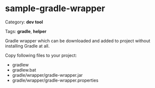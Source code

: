 # sample-gradle-wrapper

Category: **dev tool**

Tags: **gradle**, **helper**

Gradle wrapper which can be downloaded and added to project without installing Gradle at all.

Copy following files to your project:

* gradlew
* gradlew.bat
* gradle/wrapper/gradle-wrapper.jar
* gradle/wrapper/gradle-wrapper.properties
